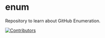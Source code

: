 # enum
Repository to learn about GitHub Enumeration.






























































































































































































































































































































[![Contributors](https://img.shields.io/badge/Contributors-3-brightgreen)](https://github.com/EurydiceCorp/enum/graphs/contributors)
